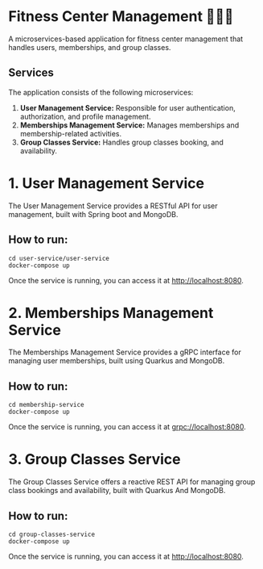 # Fitness Center Management 🏋️‍♂️📅

A microservices-based application for fitness center management that handles users, memberships, and group classes. 

## Services

The application consists of the following microservices:

1. **User Management Service:** Responsible for user authentication, authorization, and profile management.
2. **Memberships Management Service:** Manages memberships and membership-related activities.
3. **Group Classes Service:** Handles group classes booking, and availability.

# 1. User Management Service

The User Management Service provides a RESTful API for user management, built with Spring boot and MongoDB. 

## How to run:
```
cd user-service/user-service
docker-compose up
```
Once the service is running, you can access it at [http://localhost:8080](http://localhost:8080).

# 2. Memberships Management Service

The Memberships Management Service provides a gRPC interface for managing user memberships, built using Quarkus and MongoDB. 

## How to run:
```
cd membership-service
docker-compose up
```
Once the service is running, you can access it at [grpc://localhost:8080](grpc://localhost:8080).

# 3. Group Classes Service

The Group Classes Service offers a reactive REST API for managing group class bookings and availability, built with Quarkus And MongoDB. 

## How to run:
```
cd group-classes-service
docker-compose up
```
Once the service is running, you can access it at [http://localhost:8080](http://localhost:8080).
